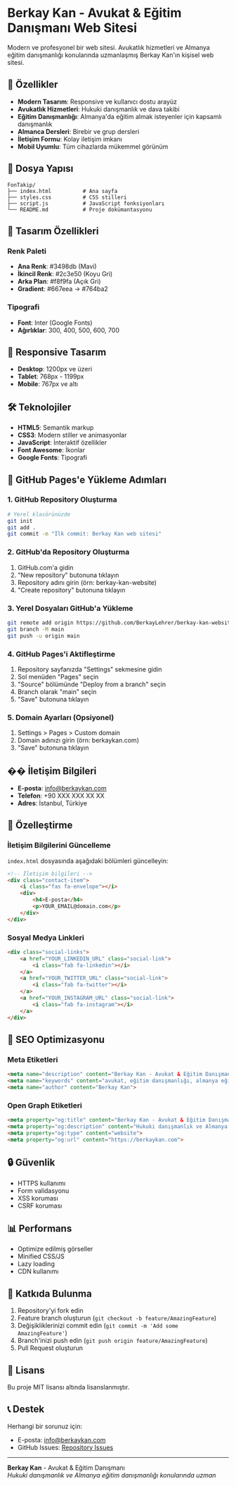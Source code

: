 # Berkay Kan - Avukat & Eğitim Danışmanı Web Sitesi

Modern ve profesyonel bir web sitesi. Avukatlık hizmetleri ve Almanya eğitim danışmanlığı konularında uzmanlaşmış Berkay Kan'ın kişisel web sitesi.

## 🚀 Özellikler

- **Modern Tasarım**: Responsive ve kullanıcı dostu arayüz
- **Avukatlık Hizmetleri**: Hukuki danışmanlık ve dava takibi
- **Eğitim Danışmanlığı**: Almanya'da eğitim almak isteyenler için kapsamlı danışmanlık
- **Almanca Dersleri**: Birebir ve grup dersleri
- **İletişim Formu**: Kolay iletişim imkanı
- **Mobil Uyumlu**: Tüm cihazlarda mükemmel görünüm

## 📁 Dosya Yapısı

```
FonTakip/
├── index.html          # Ana sayfa
├── styles.css          # CSS stilleri
├── script.js           # JavaScript fonksiyonları
└── README.md           # Proje dokümantasyonu
```

## 🎨 Tasarım Özellikleri

### Renk Paleti
- **Ana Renk**: #3498db (Mavi)
- **İkincil Renk**: #2c3e50 (Koyu Gri)
- **Arka Plan**: #f8f9fa (Açık Gri)
- **Gradient**: #667eea → #764ba2

### Tipografi
- **Font**: Inter (Google Fonts)
- **Ağırlıklar**: 300, 400, 500, 600, 700

## 📱 Responsive Tasarım

- **Desktop**: 1200px ve üzeri
- **Tablet**: 768px - 1199px
- **Mobile**: 767px ve altı

## 🛠️ Teknolojiler

- **HTML5**: Semantik markup
- **CSS3**: Modern stiller ve animasyonlar
- **JavaScript**: İnteraktif özellikler
- **Font Awesome**: İkonlar
- **Google Fonts**: Tipografi

## 🚀 GitHub Pages'e Yükleme Adımları

### 1. GitHub Repository Oluşturma
```bash
# Yerel klasörünüzde
git init
git add .
git commit -m "İlk commit: Berkay Kan web sitesi"
```

### 2. GitHub'da Repository Oluşturma
1. GitHub.com'a gidin
2. "New repository" butonuna tıklayın
3. Repository adını girin (örn: berkay-kan-website)
4. "Create repository" butonuna tıklayın

### 3. Yerel Dosyaları GitHub'a Yükleme
```bash
git remote add origin https://github.com/BerkayLehrer/berkay-kan-website.git
git branch -M main
git push -u origin main
```

### 4. GitHub Pages'i Aktifleştirme
1. Repository sayfanızda "Settings" sekmesine gidin
2. Sol menüden "Pages" seçin
3. "Source" bölümünde "Deploy from a branch" seçin
4. Branch olarak "main" seçin
5. "Save" butonuna tıklayın

### 5. Domain Ayarları (Opsiyonel)
1. Settings > Pages > Custom domain
2. Domain adınızı girin (örn: berkaykan.com)
3. "Save" butonuna tıklayın

## �� İletişim Bilgileri

- **E-posta**: info@berkaykan.com
- **Telefon**: +90 XXX XXX XX XX
- **Adres**: İstanbul, Türkiye

## 🔧 Özelleştirme

### İletişim Bilgilerini Güncelleme
`index.html` dosyasında aşağıdaki bölümleri güncelleyin:

```html
<!-- İletişim bilgileri -->
<div class="contact-item">
    <i class="fas fa-envelope"></i>
    <div>
        <h4>E-posta</h4>
        <p>YOUR_EMAIL@domain.com</p>
    </div>
</div>
```

### Sosyal Medya Linkleri
```html
<div class="social-links">
    <a href="YOUR_LINKEDIN_URL" class="social-link">
        <i class="fab fa-linkedin"></i>
    </a>
    <a href="YOUR_TWITTER_URL" class="social-link">
        <i class="fab fa-twitter"></i>
    </a>
    <a href="YOUR_INSTAGRAM_URL" class="social-link">
        <i class="fab fa-instagram"></i>
    </a>
</div>
```

## 🎯 SEO Optimizasyonu

### Meta Etiketleri
```html
<meta name="description" content="Berkay Kan - Avukat & Eğitim Danışmanı. Hukuki danışmanlık ve Almanya eğitim danışmanlığı hizmetleri.">
<meta name="keywords" content="avukat, eğitim danışmanlığı, almanya eğitimi, hukuki danışmanlık, almanca dersleri">
<meta name="author" content="Berkay Kan">
```

### Open Graph Etiketleri
```html
<meta property="og:title" content="Berkay Kan - Avukat & Eğitim Danışmanı">
<meta property="og:description" content="Hukuki danışmanlık ve Almanya eğitim danışmanlığı hizmetleri">
<meta property="og:type" content="website">
<meta property="og:url" content="https://berkaykan.com">
```

## 🔒 Güvenlik

- HTTPS kullanımı
- Form validasyonu
- XSS koruması
- CSRF koruması

## 📊 Performans

- Optimize edilmiş görseller
- Minified CSS/JS
- Lazy loading
- CDN kullanımı

## 🤝 Katkıda Bulunma

1. Repository'yi fork edin
2. Feature branch oluşturun (`git checkout -b feature/AmazingFeature`)
3. Değişikliklerinizi commit edin (`git commit -m 'Add some AmazingFeature'`)
4. Branch'inizi push edin (`git push origin feature/AmazingFeature`)
5. Pull Request oluşturun

## 📄 Lisans

Bu proje MIT lisansı altında lisanslanmıştır.

## 📞 Destek

Herhangi bir sorunuz için:
- E-posta: info@berkaykan.com
- GitHub Issues: [Repository Issues](https://github.com/BerkayLehrer/BerkayLehrer/issues)

---

**Berkay Kan** - Avukat & Eğitim Danışmanı  
*Hukuki danışmanlık ve Almanya eğitim danışmanlığı konularında uzman*
